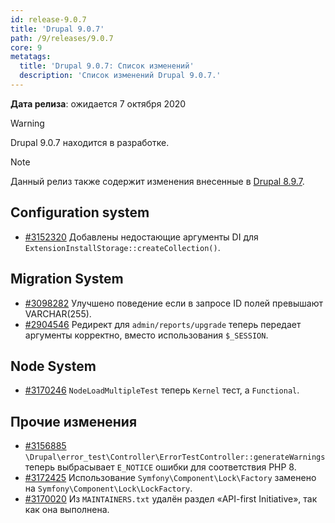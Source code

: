```yaml
---
id: release-9.0.7
title: 'Drupal 9.0.7'
path: /9/releases/9.0.7
core: 9
metatags:
  title: 'Drupal 9.0.7: Список изменений'
  description: 'Список изменений Drupal 9.0.7.'
---
```


**Дата релиза**: ожидается 7 октября 2020

> [!WARNING]
> Drupal 9.0.7 находится в разработке.

> [!NOTE]
> Данный релиз также содержит изменения внесенные в [Drupal 8.9.7](../../8/releases/release-8.9.7.md).

## Configuration system

- [#3152320](https://www.drupal.org/project/drupal/issues/3152320) Добавлены недостающие аргументы DI для `ExtensionInstallStorage::createCollection()`.

## Migration System

- [#3098282](https://www.drupal.org/project/drupal/issues/3098282) Улучшено поведение если в запросе ID полей превышают VARCHAR(255).
- [#2904546](https://www.drupal.org/project/drupal/issues/2904546) Редирект для `admin/reports/upgrade` теперь передает аргументы корректно, вместо использования `$_SESSION`.

## Node System

- [#3170246](https://www.drupal.org/project/drupal/issues/3170246) `NodeLoadMultipleTest` теперь `Kernel` тест, а `Functional`.

## Прочие изменения

- [#3156885](https://www.drupal.org/project/drupal/issues/3156885) `\Drupal\error_test\Controller\ErrorTestController::generateWarnings` теперь выбрасывает `E_NOTICE` ошибки для соответствия PHP 8.
- [#3172425](https://www.drupal.org/project/drupal/issues/3172425) Использование `Symfony\Component\Lock\Factory` заменено на `Symfony\Component\Lock\LockFactory`.
- [#3170020](https://www.drupal.org/project/drupal/issues/3170020) Из `MAINTAINERS.txt` удалён раздел «API-first Initiative», так как она выполнена.